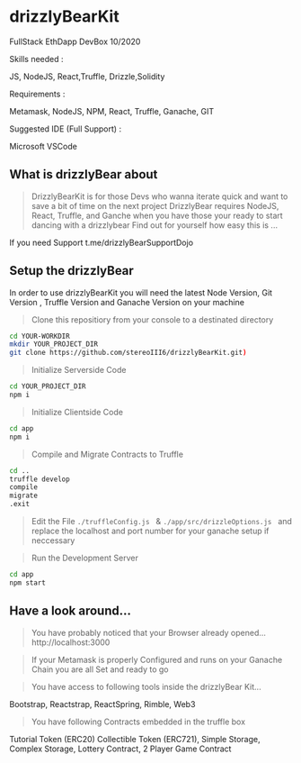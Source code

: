 # drizzlyBearKit
FullStack EthDapp DevBox 10/2020

Skills needed : 

JS, NodeJS,
React,Truffle,
Drizzle,Solidity

Requirements :

Metamask, 
NodeJS, 
NPM, 
React, 
Truffle, 
Ganache, 
GIT

Suggested IDE (Full Support) :

Microsoft VSCode



## What is drizzlyBear about

> DrizzlyBearKit is for those Devs who wanna iterate quick and want to save a bit of time on the next project
DrizzlyBear requires NodeJS, React, Truffle, and Ganche when you have those your ready to start dancing with a drizzlybear 
Find out for yourself how easy this is ...

If you need Support t.me/drizzlyBearSupportDojo

## Setup the drizzlyBear

In order to use drizzlyBearKit you will need the latest Node Version, Git Version , Truffle Version and Ganache Version on your machine 

> Clone this repositiory from your console to a destinated directory

```bash 
cd YOUR-WORKDIR
mkdir YOUR_PROJECT_DIR
git clone https://github.com/stereoIII6/drizzlyBearKit.git)
```
> Initialize Serverside Code
```bash
cd YOUR_PROJECT_DIR
npm i
```
> Initialize Clientside Code
```bash
cd app
npm i
```
> Compile and Migrate Contracts to Truffle
```bash
cd ..
truffle develop
compile
migrate 
.exit 
```

> Edit the File ```./truffleConfig.js ```  &  ```./app/src/drizzleOptions.js ```  and replace the localhost and port number for your ganache setup if neccessary 

> Run the Development Server
```bash
cd app
npm start
```

## Have a look around... 

>You have probably noticed that your Browser already opened... http://localhost:3000

>If your Metamask is properly Configured and runs on your Ganache Chain you are all Set and ready to go

>You have access to following tools inside the drizzlyBear Kit... 

Bootstrap, 
Reactstrap, 
ReactSpring, 
Rimble, 
Web3

>You have following Contracts embedded in the truffle box 

Tutorial Token (ERC20) 
Collectible Token (ERC721), 
Simple Storage, 
Complex Storage, 
Lottery Contract, 
2 Player Game Contract





